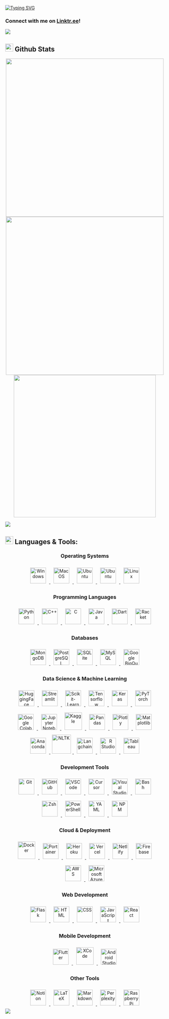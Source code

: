 <!-- ## Hi There, I'm Hussam 🫡 <br> 
My name is Hussam Marzooq and I'm an aspiring **software engineer/data analyst** 👨‍💻 -->
<!--
- 🔭 I'm currently working on ... <!-- [Vera_Deployed](https://github.com/hMRZQ21/VERA_Deployed). 
- 🌱 I'm currently learning everything!
- 👯 I'm looking to collaborate with other developers on projects/jobs.
- 🥅 2024 goals is trying to contribute more to Open 
Source projects!
- ⚡ Fun fact: I love cooking, gaming, and educational videos 🤩 -->

<!-- -----------------------------------------
I'm a Husband, Father, Developer, and Teacher!
- 🤔 I'm looking for help with ...
- 💬 Ask me about ...
------------------------------------->
[![Typing SVG](https://readme-typing-svg.demolab.com?font=Times+New+Roman&size=30&duration=2500&pause=1250&width=1000&lines=%F0%9F%91%8BWelcome+I'm+Hussam+Marzooq!%F0%9F%91%8B;I'm+an+aspiring+data+scientist+%F0%9F%95%B5%EF%B8%8F+who+also+%E2%9D%A4%EF%B8%8F+software+engineering+%F0%9F%91%A8%E2%80%8D%F0%9F%92%BB;%F0%9F%9A%80Be+productive!+Be+creative!+Be+innovative!%F0%9F%9A%80;%F0%9F%93%88Your+only+limit+is+you!%F0%9F%93%88)](https://github.com/hMRZQ21/)
### Connect with me on [Linktr.ee](https://linktr.ee/Hussam_x)!

<img src="https://user-images.githubusercontent.com/73097560/115834477-dbab4500-a447-11eb-908a-139a6edaec5c.gif" >

<!-- GITHUB STATS SECTION -->
## <img src="https://media.giphy.com/media/iY8CRBdQXODJSCERIr/giphy.gif" width="25"> **Github Stats** 

<p align="center">
  <a href="https://github.com/hMRZQ21/">    <!-- Contributions -->
    <img src="https://github-readme-streak-stats.herokuapp.com?user=hMRZQ21&theme=github_dark&date_format=M%20j%5B%2C%20Y%5D&hide_border=true" width="500"/>
  </a>
  <a href="https://github.com/hMRZQ21/">    <!-- Github Stats -->
    <img src="https://github-readme-stats.vercel.app/api?username=hMRZQ21&show_icons=true&hide_border=true&theme=github_dark&include_all_commits=true&rank_icon=github" width="500">
  </a>
  <a href="https://github.com/hMRZQ21/">    <!-- Top Languages -->
    <img src="https://github-readme-stats.vercel.app/api/top-langs/?username=hMRZQ21&hide_progress=true&theme=github_dark&hide_border=true&langs_count=10&size_weight=0.5&count_weight=0.5" width="450">
  </a>
</p>

<img src="https://user-images.githubusercontent.com/73097560/115834477-dbab4500-a447-11eb-908a-139a6edaec5c.gif" >

<!-- LANGUAGES AND TOOLS SECTION -->
## <img src="https://media2.giphy.com/media/QssGEmpkyEOhBCb7e1/giphy.gif?cid=ecf05e47a0n3gi1bfqntqmob8g9aid1oyj2wr3ds3mg700bl&rid=giphy.gif" width ="25"> **Languages & Tools:**

<div align="center">
  <!-- Operating Systems -->
  <h3>Operating Systems</h3> 
  <a href="https://learn.microsoft.com/en-us/windows/" target="_blank"> <!-- Windows -->
    <img style="margin: 10px" src="https://upload.wikimedia.org/wikipedia/commons/thumb/8/87/Windows_logo_-_2021.svg/768px-Windows_logo_-_2021.svg.png" alt="Windows" height ="50"/>
  </a>   
  <a href="https://developer.apple.com/macos/" target="_blank"> <!-- MacOS -->
    <img style="margin: 10px" src="https://upload.wikimedia.org/wikipedia/commons/thumb/2/22/MacOS_logo_%282017%29.svg/2060px-MacOS_logo_%282017%29.svg.png" alt="MacOS" height ="50"/>
  </a>
  <a href="https://ubuntu.com/" target="_blank"> <!-- Ubuntu -->
    <img style="margin: 10px" src="https://cdn.jsdelivr.net/gh/devicons/devicon@latest/icons/ubuntu/ubuntu-original.svg" alt="Ubuntu" height ="50"/>
  </a>  
  <a href="https://www.debian.org/" target="_blank"> <!-- Debian -->
    <img style="margin: 10px" src="https://cdn.jsdelivr.net/gh/devicons/devicon@latest/icons/debian/debian-original.svg" alt="Ubuntu" height ="50"/>
  </a>  
  <a href="https://www.linux.org/" target="_blank"> <!-- Linux -->
    <img style="margin: 10px" src="https://cdn.jsdelivr.net/gh/devicons/devicon/icons/linux/linux-original.svg" alt="Linux" height ="50"/>
  </a>  

  <!-- Programming Languages -->
  <h3>Programming Languages</h3>
  <a href="https://www.python.org/" target="_blank"> <!-- Python -->
    <img style="margin: 10px" src="https://cdn.jsdelivr.net/gh/devicons/devicon@latest/icons/python/python-original.svg" alt="Python" height ="50"/>
  </a>  
  <a href="https://cplusplus.com/" target="_blank"> <!-- C++ -->
    <img style="margin: 10px" src="https://cdn.jsdelivr.net/gh/devicons/devicon/icons/cplusplus/cplusplus-original.svg" alt="C++" height ="50"/>
  </a> 
  <a href="https://www.learn-c.org/" target="_blank"> <!-- C -->
    <img style="margin: 10px" src="https://cdn.jsdelivr.net/gh/devicons/devicon/icons/c/c-original.svg" alt="C" height ="50"/>
  </a> 
  <a href="https://www.java.com/" target="_blank"> <!-- Java -->
    <img style="margin: 10px" src="https://profilinator.rishav.dev/skills-assets/java-original-wordmark.svg" alt="Java" height ="50"/>
  </a>  
  <a href="https://dart.dev/" target="_blank"> <!-- Dart -->
    <img style="margin: 10px" src="https://cdn.jsdelivr.net/gh/devicons/devicon/icons/dart/dart-original.svg" alt="Dart" height ="50"/>
  </a>
  <a href="https://racket-lang.org/" target="_blank"> <!-- Racket -->
    <img style="margin: 10px" src="https://racket-lang.org/img/racket-logo.svg" alt="Racket" height="50"/>
  </a>

<!-- Databases -->
  <h3>Databases</h3>
   <a href="https://www.mongodb.com/" target="_blank"> <!-- MongoDB -->
    <img style="margin: 10px" src="https://cdn.jsdelivr.net/gh/devicons/devicon/icons/mongodb/mongodb-original.svg" alt="MongoDB" height="50"/>
  </a>
  <a href="https://www.postgresql.org/" target="_blank"> <!-- PostgreSQL -->
    <img style="margin: 10px" src="https://cdn.jsdelivr.net/gh/devicons/devicon/icons/postgresql/postgresql-original.svg" alt="PostgreSQL" height ="50"/>
  </a>
  <a href="https://www.sqlite.org/docs.html" target="_blank"> <!-- SQLite -->
    <img style="margin: 10px" src="https://cdn.jsdelivr.net/gh/devicons/devicon/icons/sqlite/sqlite-original.svg" alt="SQLite" height ="50"/>
  </a>
  <a href="https://www.mysql.com/" target="_blank"> <!-- MySQL -->
    <img style="margin: 10px" src="https://cdn.jsdelivr.net/gh/devicons/devicon/icons/mysql/mysql-original.svg" alt="MySQL" height="50"/>
  </a>  
  <a href="https://cloud.google.com/bigquery" target="_blank"> <!-- Google BigQuery -->
    <img style="margin: 10px" src="https://www.vectorlogo.zone/logos/google_bigquery/google_bigquery-icon.svg" alt="Google BigQuery" height="50"/>
  </a>

  <!-- Data Science & Machine Learning -->
  <h3>Data Science & Machine Learning</h3>
  <a href="https://huggingface.co/" target="_blank"> <!-- HuggingFace -->
    <img style="margin: 10px" src="https://huggingface.co/front/assets/huggingface_logo-noborder.svg" alt="HuggingFace" height="50"/>
  </a>
  <a href="https://streamlit.io/" target="_blank"> <!-- Streamlit -->
    <img style="margin: 10px" src="https://cdn.jsdelivr.net/gh/devicons/devicon@latest/icons/streamlit/streamlit-original.svg" alt="Streamlit" height="50"/>
  </a>
  <a href="https://scikit-learn.org/stable/" target="_blank"> <!-- Scikit-Learn -->
    <img style="margin: 10px" src="https://upload.wikimedia.org/wikipedia/commons/thumb/0/05/Scikit_learn_logo_small.svg/1200px-Scikit_learn_logo_small.svg.png" alt="Scikit-Learn" height ="50"/>
  </a>         
  <a href="https://www.tensorflow.org/api_docs" target="_blank"> <!-- Tensorflow -->
    <img style="margin: 10px" src="https://cdn.jsdelivr.net/gh/devicons/devicon/icons/tensorflow/tensorflow-original.svg" alt="Tensorflow" height ="50"/>
  </a>
  <a href="https://keras.io/" target="_blank"> <!-- Keras -->
    <img style="margin: 10px" src="https://cdn.jsdelivr.net/gh/devicons/devicon@latest/icons/keras/keras-original.svg" alt="Keras" height="50"/>
  </a>
  <a href="https://pytorch.org/" target="_blank"> <!-- PyTorch -->
    <img style="margin: 10px" src="https://www.vectorlogo.zone/logos/pytorch/pytorch-icon.svg" alt="PyTorch" height="50"/>
  </a>
  <a href="https://colab.research.google.com/" target="_blank"> <!-- Google Colab -->
    <img style="margin: 10px" src="https://colab.research.google.com/img/colab_favicon_256px.png" alt="Google Colab" height="50"/>
  </a>
  <a href="https://jupyter.org/" target="_blank"> <!-- Jupyter Notebook -->
    <img style="margin: 10px" src="https://cdn.jsdelivr.net/gh/devicons/devicon/icons/jupyter/jupyter-original-wordmark.svg" alt="Jupyter Notebook" height="50"/>
  </a>
  <a href="https://www.kaggle.com/docs" target="_blank"> <!-- Kaggle -->
    <img style="margin: 10px" src="https://cdn.jsdelivr.net/gh/devicons/devicon/icons/kaggle/kaggle-original-wordmark.svg" alt="Kaggle" height ="55"/>
  </a>
  <a href="https://pandas.pydata.org/docs/" target="_blank"> <!-- Pandas -->
    <img style="margin: 10px" src="https://upload.wikimedia.org/wikipedia/commons/thumb/e/ed/Pandas_logo.svg/1200px-Pandas_logo.svg.png" alt="Pandas" height ="50"/>
  </a>     
  <a href="https://plotly.com/" target="_blank"> <!-- Plotly -->
    <img style="margin: 10px" src="https://cdn.jsdelivr.net/gh/devicons/devicon/icons/plotly/plotly-original.svg" alt="Plotly" height="50"/>
  </a>
  <a href="https://matplotlib.org/" target="_blank"> <!-- Matplotlib -->
    <img style="margin: 10px" src="https://cdn.jsdelivr.net/gh/devicons/devicon@latest/icons/matplotlib/matplotlib-plain.svg" alt="Matplotlib" height="50"/>
  </a>
    <a href="https://www.anaconda.com/" target="_blank"> <!-- Anaconda -->
    <img style="margin: 10px" src="https://cdn.jsdelivr.net/gh/devicons/devicon/icons/anaconda/anaconda-original.svg" alt="Anaconda" height="50"/>
  </a>
  <a href="https://www.nltk.org/" target="_blank"> <!-- NLTK -->
    <img style="margin: 5px" src="https://miro.medium.com/v2/resize:fit:888/1*YM2HXc7f4v02pZBEO8h-qw.png" alt="NLTK" height="60"/>
  </a>
  <a href="https://www.langchain.com/" target="_blank"> <!-- Langchain -->
    <img style="margin: 10px" src="https://registry.npmmirror.com/@lobehub/icons-static-png/latest/files/dark/langchain.png" alt="Langchain" height="50"/>
  </a>
  <a href="https://www.r-project.org/" target="_blank"> <!-- R -->
    <img style="margin: 10px" src="https://cdn.jsdelivr.net/gh/devicons/devicon/icons/r/r-original.svg" alt="R Studio" height ="50"/>
  </a>
  <a href="https://www.tableau.com/" target="_blank"> <!-- Tableau -->
    <img style="margin: 10px" src="https://img.icons8.com/?size=100&id=9Kvi1p1F0tUo&format=png&color=000000" alt="Tableau" height="50"/>
  </a>

  <!-- Development Tools -->
  <h3>Development Tools</h3>
  <a href="https://github.com/" target="_blank"> <!-- Git -->
    <img style="margin: 10px" src="https://cdn.jsdelivr.net/gh/devicons/devicon/icons/git/git-original.svg" alt="Git" height ="50"/>
  </a>  
  <a href="https://docs.github.com/en" target="_blank"> <!-- GitHub -->
    <img style="margin: 10px" src="https://www.cloudfoundry.org/wp-content/uploads/github-outline-1.png" alt="GitHub" height ="50"/>
  </a>    
  <a href="https://code.visualstudio.com/docs" target="_blank"> <!-- VScode -->
    <img style="margin: 10px" src="https://cdn.jsdelivr.net/gh/devicons/devicon/icons/vscode/vscode-original.svg" alt="VSCode" height ="50"/>
  </a>    
  <a href="https://www.cursor.com/" target="_blank"> <!-- Cursor -->
    <img style="margin: 10px" src="https://www.cursor.com/assets/videos/logo/placeholder-logo.webp" alt="Cursor" height="50"/>
  </a>
  <a href="https://learn.microsoft.com/en-us/visualstudio/windows/?view=vs-2022" target="_blank"> <!-- MS Visual Studio -->
    <img style="margin: 10px" src="https://cdn.jsdelivr.net/gh/devicons/devicon/icons/visualstudio/visualstudio-plain.svg" alt="Visual Studio" height ="50"/>
  </a>
  <a href="https://www.gnu.org/software/bash/" target="_blank"> <!-- Bash -->
    <img style="margin: 10px" src="https://cdn.jsdelivr.net/gh/devicons/devicon/icons/bash/bash-original.svg" alt="Bash" height ="50"/>
  </a>
  <a href="https://www.zsh.org/" target="_blank"> <!-- Zshell -->
    <img style="margin: 10px" src="https://upload.wikimedia.org/wikipedia/commons/1/1f/Z_Shell_Logo_Color_Horizontal.svg" alt="Zsh" height="50"/>
  </a>
  <a href="https://learn.microsoft.com/en-us/powershell/" target="_blank"> <!-- PowerShell -->
    <img style="margin: 10px" src="https://cdn.jsdelivr.net/gh/devicons/devicon/icons/powershell/powershell-original.svg" alt="PowerShell" height="50"/>
  </a>
  <a href="https://yaml.org/" target="_blank"> <!-- YAML -->
    <img style="margin: 10px" src="https://cdn.jsdelivr.net/gh/devicons/devicon/icons/yaml/yaml-original.svg" alt="YAML" height="50"/>
  </a>
  <a href="https://www.npmjs.com/" target="_blank"> <!-- NPM -->
    <img style="margin: 10px" src="https://cdn.jsdelivr.net/gh/devicons/devicon/icons/npm/npm-original-wordmark.svg" alt="NPM" height="50"/>
  </a>

  <!-- Cloud & Deployment -->
  <h3>Cloud & Deployment</h3>
  <a href="https://docs.docker.com/" target="_blank"> <!-- Docker -->
    <img style="margin: 10px" src="https://cdn.jsdelivr.net/gh/devicons/devicon/icons/docker/docker-original.svg" alt="Docker" height ="55"/>
  </a>
  <a href="https://www.portainer.io/" target="_blank"> <!-- Portainer -->
    <img style="margin: 10px" src="https://cdn.jsdelivr.net/gh/devicons/devicon@latest/icons/portainer/portainer-original.svg" alt="Portainer" height="50"/>
  </a>
  <a href="https://www.heroku.com/" target="_blank"> <!-- Heroku -->
    <img style="margin: 10px" src="https://cdn.jsdelivr.net/gh/devicons/devicon/icons/heroku/heroku-original.svg" alt="Heroku" height="50"/>
  </a>
  <a href="https://vercel.com/" target="_blank"> <!-- Vercel -->
    <img style="margin: 10px" src="https://www.vectorlogo.zone/logos/vercel/vercel-icon.svg" alt="Vercel" height="50"/>
  </a>
  <a href="https://www.netlify.com/" target="_blank"> <!-- Netlify -->
    <img style="margin: 10px" src="https://cdn.jsdelivr.net/gh/devicons/devicon@latest/icons/netlify/netlify-original.svg" alt="Netlify" height="50"/>
  </a>
  <a href="https://firebase.google.com/" target="_blank"> <!-- Firebase -->
    <img style="margin: 10px" src="https://cdn.jsdelivr.net/gh/devicons/devicon/icons/firebase/firebase-plain.svg" alt="Firebase" height="50"/>
  </a>
  <a href="https://aws.amazon.com/" target="_blank"> <!-- AWS -->
    <img style="margin: 10px" src="https://cdn.jsdelivr.net/gh/devicons/devicon@latest/icons/amazonwebservices/amazonwebservices-original-wordmark.svg" alt="AWS" height="50"/>
  </a>
  <a href="https://learn.microsoft.com/en-us/azure/?product=popular" target="_blank"> <!-- Azure -->
    <img style="margin: 10px" src="https://cdn.jsdelivr.net/gh/devicons/devicon/icons/azure/azure-original.svg" alt="Microsoft Azure" height ="50"/>
  </a>

  <!-- Web Development -->
  <h3>Web Development</h3>
  <a href="https://flask.palletsprojects.com/" target="_blank"> <!-- Flask -->
    <img style="margin: 10px" src="https://cdn.jsdelivr.net/gh/devicons/devicon/icons/flask/flask-original.svg" alt="Flask" height="50"/>
  </a>
  <a href="https://developer.mozilla.org/en-US/docs/Web/HTML" target="_blank"> <!-- HTML -->
    <img style="margin: 10px" src="https://cdn.jsdelivr.net/gh/devicons/devicon/icons/html5/html5-original.svg" alt="HTML" height ="50"/>
  </a>    
  <a href="https://developer.mozilla.org/en-US/docs/Web/CSS" target="_blank"> <!-- CSS -->
    <img style="margin: 10px" src="https://cdn.jsdelivr.net/gh/devicons/devicon/icons/css3/css3-original.svg" alt="CSS" height ="50"/>
  </a>
  <a href="https://developer.mozilla.org/en-US/docs/Web/JavaScript" target="_blank"> <!-- JavaScript -->
    <img style="margin: 10px" src="https://cdn.jsdelivr.net/gh/devicons/devicon/icons/javascript/javascript-plain.svg" alt="JavaScript" height ="50"/>
  </a>    
  <a href="https://react.dev/" target="_blank"> <!-- React -->
    <img style="margin: 10px" src="https://cdn.jsdelivr.net/gh/devicons/devicon/icons/react/react-original.svg" alt="React" height ="50"/>
  </a>

  <!-- Mobile Development -->
  <h3>Mobile Development</h3>
  <a href="https://docs.flutter.dev/" target="_blank"> <!-- Flutter -->
    <img style="margin: 10px" src="https://cdn.jsdelivr.net/gh/devicons/devicon/icons/flutter/flutter-original.svg" alt="Flutter" height ="50"/>
  </a>
  <a href="https://developer.apple.com/xcode/" target="_blank"> <!-- XCode -->
    <img style="margin: 10px" src="https://cdn.jsdelivr.net/gh/devicons/devicon/icons/xcode/xcode-original.svg" alt="XCode" height ="55"/>
  </a>
  <a href="https://developer.android.com/studio" target="_blank"> <!-- Android Studio -->
    <img style="margin: 10px" src="https://cdn.jsdelivr.net/gh/devicons/devicon/icons/androidstudio/androidstudio-original.svg" alt="Android Studio" height="50"/>
  </a>

  <!-- Other Tools -->
  <h3>Other Tools</h3>
  <a href="https://www.notion.so/" target="_blank"> <!-- Notion -->
    <img style="margin: 10px" src="https://cdn.jsdelivr.net/gh/devicons/devicon@latest/icons/notion/notion-original.svg" alt="Notion" height="50"/>
  </a>  
  <a href="https://www.latex-project.org/" target="_blank"> <!-- LaTeX -->
    <img style="margin: 10px" src="https://upload.wikimedia.org/wikipedia/commons/thumb/9/92/LaTeX_logo.svg/2560px-LaTeX_logo.svg.png" alt="LaTeX" height ="50"/>
  </a>
  <a href="https://www.markdownguide.org/" target="_blank"> <!-- Markdown -->
    <img style="margin: 10px" src="https://upload.wikimedia.org/wikipedia/commons/thumb/4/48/Markdown-mark.svg/1024px-Markdown-mark.svg.png" alt="Markdown" height ="50"/>
  </a>
  <a href="https://www.perplexity.ai/" target="_blank"> <!-- Perplexity -->
    <img style="margin: 10px" src="https://www.perplexity.ai/favicon.ico" alt="Perplexity" height="50"/>
  </a>
  <a href="https://www.raspberrypi.org/" target="_blank"> <!-- Raspberry Pi -->
    <img style="margin: 10px" src="https://cdn.jsdelivr.net/gh/devicons/devicon@latest/icons/raspberrypi/raspberrypi-original.svg" alt="Raspberry Pi" height="50"/>
  </a>
</div>

<img src="https://user-images.githubusercontent.com/73097560/115834477-dbab4500-a447-11eb-908a-139a6edaec5c.gif" >
<!-- ----------------------- -->

<!-- GitHub extra pins allow you to pin more than 6 repositories in your profile using a GitHub readme profile:

https://github.com/anuraghazra/github-readme-stats
 -->

<!-- [![Readme Card](https://github-readme-stats.vercel.app/api/pin/?username=anuraghazra&repo=github-readme-stats)](https://github.com/anuraghazra/github-readme-stats) -->

<!-- ----------------------- -->

<!-- ### Blog Posts -->
<!-- BLOG-POST-LIST:START -->
<!-- BLOG-POST-LIST:END -->

<!-- YT video for GitHub readme customizations:
https://www.youtube.com/watch?v=rCt9DatF63I -->
